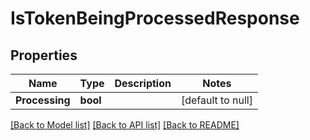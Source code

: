 # IsTokenBeingProcessedResponse

## Properties
Name | Type | Description | Notes
------------ | ------------- | ------------- | -------------
**Processing** | **bool** |  | [default to null]

[[Back to Model list]](../README.md#documentation-for-models) [[Back to API list]](../README.md#documentation-for-api-endpoints) [[Back to README]](../README.md)



